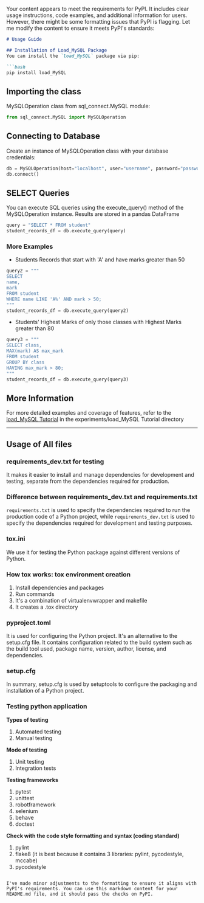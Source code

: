 Your content appears to meet the requirements for PyPI. It includes clear usage instructions, code examples, and additional information for users. However, there might be some formatting issues that PyPI is flagging. Let me modify the content to ensure it meets PyPI's standards:

```markdown
# Usage Guide

## Installation of Load_MySQL Package
You can install the `load_MySQL` package via pip:

```bash
pip install load_MySQL
```

## Importing the class
MySQLOperation class from sql_connect.MySQL module:

```python
from sql_connect.MySQL import MySQLOperation
```

## Connecting to Database
Create an instance of MySQLOperation class with your database credentials:

```python
db = MySQLOperation(host="localhost", user="username", password="password", database="database name")
db.connect()
```

## SELECT Queries
You can execute SQL queries using the execute_query() method of the MySQLOperation instance. Results are stored in a pandas DataFrame

```python
query = "SELECT * FROM student"
student_records_df = db.execute_query(query)
```

### More Examples
- Students Records that start with 'A' and have marks greater than 50
  
```python
query2 = """
SELECT 
name,
mark 
FROM student 
WHERE name LIKE 'A%' AND mark > 50;
"""
student_records_df = db.execute_query(query2)
```

- Students' Highest Marks of only those classes with Highest Marks greater than 80
  
```python
query3 = """
SELECT class,
MAX(mark) AS max_mark
FROM student
GROUP BY class
HAVING max_mark > 80;
"""
student_records_df = db.execute_query(query3)
```

## More Information
For more detailed examples and coverage of features, refer to the [load_MySQL Tutorial](https://github.com/Meetpanchal58/SQL_Connect/blob/main/experiments/load_MySQL%20Tutorial.ipynb) in the experiments/load_MySQL Tutorial directory

---

## Usage of All files 

### requirements_dev.txt for testing
It makes it easier to install and manage dependencies for development and testing, separate from the dependencies required for production.

### Difference between requirements_dev.txt and requirements.txt

`requirements.txt` is used to specify the dependencies required to run the production code of a Python project, while `requirements_dev.txt` is used to specify the dependencies required for development and testing purposes.

### tox.ini
We use it for testing the Python package against different versions of Python.

### How tox works: tox environment creation
1. Install dependencies and packages 
2. Run commands
3. It's a combination of virtualenvwrapper and makefile
4. It creates a .tox directory

### pyproject.toml
It is used for configuring the Python project. It's an alternative to the setup.cfg file. It contains configuration related to the build system such as the build tool used, package name, version, author, license, and dependencies.

### setup.cfg
In summary, setup.cfg is used by setuptools to configure the packaging and installation of a Python project.

### Testing python application
**Types of testing**
1. Automated testing 
2. Manual testing

**Mode of testing**
1. Unit testing
2. Integration tests

**Testing frameworks**
1. pytest
2. unittest
3. robotframework
4. selenium
5. behave
6. doctest

**Check with the code style formatting and syntax (coding standard)**
1. pylint
2. flake8 (it is best because it contains 3 libraries: pylint, pycodestyle, mccabe)
3. pycodestyle
```

I've made minor adjustments to the formatting to ensure it aligns with PyPI's requirements. You can use this markdown content for your README.md file, and it should pass the checks on PyPI.
